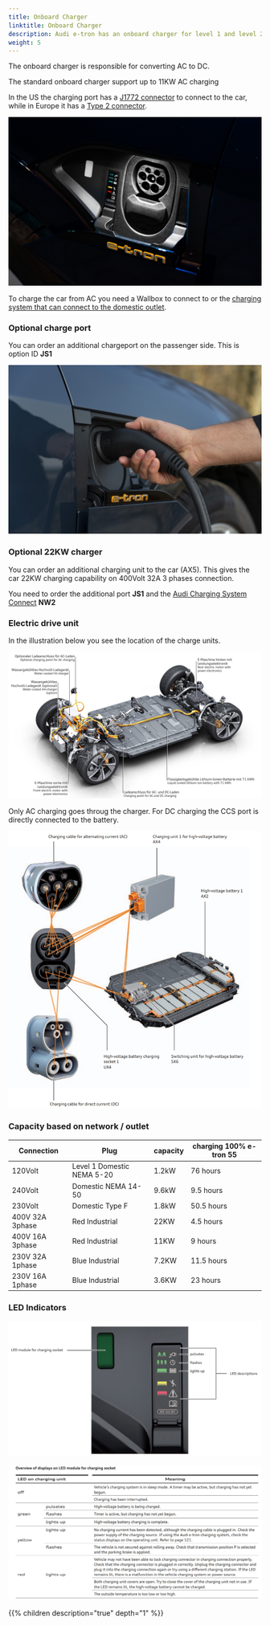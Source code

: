 ```yaml
---
title: Onboard Charger
linktitle: Onboard Charger
description: Audi e-tron has an onboard charger for level 1 and level 2 charging.
weight: 5
---
```



The onboard charger is responsible for converting AC to DC.

The standard onboard charger support up to 11KW AC charging

In the US the charging port has a [J1772 connector](https://en.wikipedia.org/wiki/SAE_J1772) to connect to the car, while in Europe it has a [Type 2 connector](https://en.wikipedia.org/wiki/Type_2_connector).

![Charge port](chargeport_left.jpg "Type 2 Chargeport")

To charge the car from AC you need a Wallbox to connect to or the [charging system that can connect to the domestic outlet](../chargingsystem). 


### Optional charge port

You can order an additional chargeport on the passenger side. This is option ID **JS1**

![Passenger charge port](chargeport_right.jpg "Additional passenger side charge port")

### Optional 22KW charger

You can order an additional charging unit to the car (AX5). This gives the car 22KW charging capability on 400Volt 32A 3 phases connection.

You need to order the additional port **JS1** and the [Audi Charging System Connect](/models/e-tron/technology/chargingsystem/#e-tron-charging-system-connect) **NW2**

### Electric drive unit

In the illustration below you see the location of the charge units.

![Electric drive](electricdrivetrain.jpg "Electric drive train with standard and optinal charger location")

 Only AC charging goes throug the charger. For DC charging the CCS port is directly connected to the battery.

![Wiring](wiringdiagram.jpg "Chargport/charger wiring")


### Capacity based on network / outlet

| Connection | Plug  | capacity | charging 100%  e-tron 55 |
| ------| ------| ---- |------- |
| 120Volt | Level 1 Domestic NEMA 5-20 | 1.2kW |  76 hours |
| 240Volt | Domestic NEMA 14-50 | 9.6kW |  9.5 hours |
| 230Volt | Domestic Type F | 1.8kW |  50.5 hours |
| 400V 32A 3phase | Red Industrial |  22KW | 4.5 hours |
| 400V 16A 3phase | Red Industrial |  11KW | 9 hours |
| 230V 32A 1phase | Blue Industrial |  7.2KW | 11.5 hours |
| 230V 16A 1phase | Blue Industrial |  3.6KW | 23 hours |


### LED Indicators

![LED](ledlights.jpg "Led Lights")

![LED](ledoverview.jpg "LED codes")

{{% children description="true" depth="1" %}}
